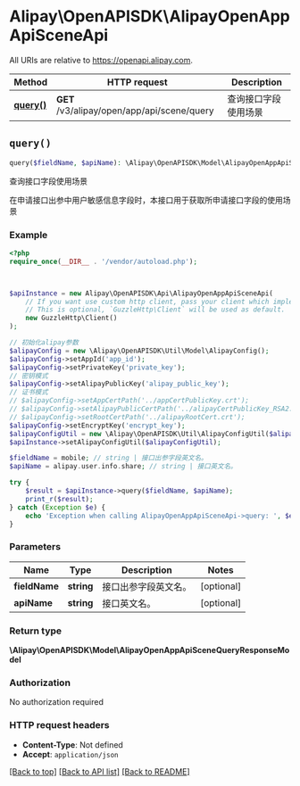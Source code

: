 # Alipay\OpenAPISDK\AlipayOpenAppApiSceneApi

All URIs are relative to https://openapi.alipay.com.

Method | HTTP request | Description
------------- | ------------- | -------------
[**query()**](AlipayOpenAppApiSceneApi.md#query) | **GET** /v3/alipay/open/app/api/scene/query | 查询接口字段使用场景


## `query()`

```php
query($fieldName, $apiName): \Alipay\OpenAPISDK\Model\AlipayOpenAppApiSceneQueryResponseModel
```

查询接口字段使用场景

在申请接口出参中用户敏感信息字段时，本接口用于获取所申请接口字段的使用场景

### Example

```php
<?php
require_once(__DIR__ . '/vendor/autoload.php');



$apiInstance = new Alipay\OpenAPISDK\Api\AlipayOpenAppApiSceneApi(
    // If you want use custom http client, pass your client which implements `GuzzleHttp\ClientInterface`.
    // This is optional, `GuzzleHttp\Client` will be used as default.
    new GuzzleHttp\Client()
);

// 初始化alipay参数
$alipayConfig = new \Alipay\OpenAPISDK\Util\Model\AlipayConfig();
$alipayConfig->setAppId('app_id');
$alipayConfig->setPrivateKey('private_key');
// 密钥模式
$alipayConfig->setAlipayPublicKey('alipay_public_key');
// 证书模式
// $alipayConfig->setAppCertPath('../appCertPublicKey.crt');
// $alipayConfig->setAlipayPublicCertPath('../alipayCertPublicKey_RSA2.crt');
// $alipayConfig->setRootCertPath('../alipayRootCert.crt');
$alipayConfig->setEncryptKey('encrypt_key');
$alipayConfigUtil = new \Alipay\OpenAPISDK\Util\AlipayConfigUtil($alipayConfig);
$apiInstance->setAlipayConfigUtil($alipayConfigUtil);

$fieldName = mobile; // string | 接口出参字段英文名。
$apiName = alipay.user.info.share; // string | 接口英文名。

try {
    $result = $apiInstance->query($fieldName, $apiName);
    print_r($result);
} catch (Exception $e) {
    echo 'Exception when calling AlipayOpenAppApiSceneApi->query: ', $e->getMessage(), PHP_EOL;
}
```

### Parameters

Name | Type | Description  | Notes
------------- | ------------- | ------------- | -------------
 **fieldName** | **string**| 接口出参字段英文名。 | [optional]
 **apiName** | **string**| 接口英文名。 | [optional]

### Return type

**\Alipay\OpenAPISDK\Model\AlipayOpenAppApiSceneQueryResponseModel**

### Authorization

No authorization required

### HTTP request headers

- **Content-Type**: Not defined
- **Accept**: `application/json`

[[Back to top]](#) [[Back to API list]](../../README.md#api-endpoints)
[[Back to README]](../../README.md)
